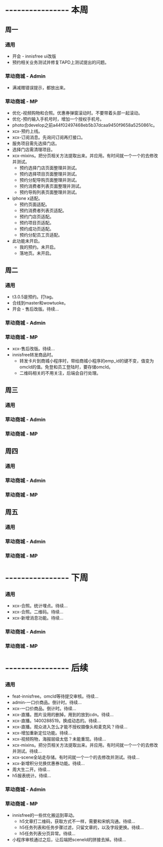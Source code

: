 # ---------------- 本周 

## 周一
### 通用
* 开会 - innisfree ui改版
* 预约相关业务测试并修复TAPD上测试提出的问题。
### 草动商城 - Admin
* 满减赠错误提示，都放出来。
### 草动商城 - MP
* 优化-视频购物和合照。优惠券弹窗滚动时。不要带着头部一起滚动。
* 优化-预约输入手机号时，增加一个授权手机号。
* photo合develop之前a44f02497468eb5b37dcaa9450f9658a5250861c。
* xcx-预约上线。
* xcx-订阅消息。先询问订阅再打接口。
* 服务项目需先选择门店。
* 选择门店需清理项目。
* xcx-mixins。把分页相关方法提取出来。并应用。有时间就一个一个的去修改并测试。
  - 预约选择门店页面整理并测试。
  - 预约选择项目页面整理并测试。
  - 预约分配导购页面整理并测试。
  - 预约消费者列表页面整理并测试。
  - 预约导购列表页面整理并测试。
* iphone x适配。
  - 预约页面适配。
  - 预约消费者列表页适配。
  - 预约门店页适配。
  - 预约项目页适配。
  - 预约成功页适配。
  - 预约分配员工页适配。
* 此功能未开启。
  - 我的预约。未开启。
  - 落地页。未开启。
  
## 周二
### 通用
* t3.0.5是预约。打tag。
* 合线到master和wowtuoke。
* 开会 - 售后改版。待续...
### 草动商城 - Admin
### 草动商城 - MP
* xcx-售后改版。待续...
* innisfree转发商品时。
  - 转发卡片到商城小程序时，带给商城小程序的emp_id的键不变，值变为omcId的值。免登和员工登陆时，要存储omcId。
  - 二维码相关的不用关注，后端会自行处理。
  
## 周三
### 通用
### 草动商城 - Admin
### 草动商城 - MP

## 周四
### 通用
### 草动商城 - Admin
### 草动商城 - MP

## 周五
### 通用
### 草动商城 - Admin
### 草动商城 - MP

# ---------------- 下周
### 通用
* xcx-合照。统计埋点。待续...
* xcx-合照。二维码。待续...
* xcx-新增消息功能。待续...
### 草动商城 - Admin
### 草动商城 - MP
  
# ---------------- 后续
### 通用
* feat-innisfree。omcId等待提交审核。待续...
* admin-一口价商品。倒计时。待续...
* xcx-一口价商品。倒计时。待续...
* xcx-直播。图片没用的删掉。用到的放到cdn。待续...
* xcx-直播。1400288519。换成动态的。待续...
* xcx-直播。观众进入怎么才能不授权摄像头和麦克风？待续...
* xcx-增加重新定位功能。待续...
* xcx-视频购物，海报层级太低？未能重现。待续...
* xcx-mixins。把分页相关方法提取出来。并应用。有时间就一个一个的去修改并测试。待续...
* xcx-scene全站走存储。有时间就一个一个的去修改并测试。待续...
* xcx-新增积分兑换优惠券功能。待续...
* 周大生二开。待续...
* h5报表统计。待续...
### 草动商城 - Admin
### 草动商城 - MP
* innisfree的一些优化搬运到草动。
  - h5文章打二维码，获取方式不一样，需要和宋帆沟通。待续...
  - h5任务列表和任务步骤过滤，只留文章的，以及字段更换。待续...
  - h5任务列表分页异常。待续...
* 小程序审核通过之后，让后端把sceneId的拼接去掉。待续...
